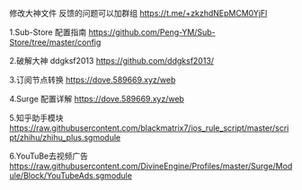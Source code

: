修改大神文件 
反馈的问题可以加群组  https://t.me/+zkzhdNEpMCM0YjFl

1.Sub-Store 配置指南
https://github.com/Peng-YM/Sub-Store/tree/master/config

2.破解大神 ddgksf2013
https://github.com/ddgksf2013/

3.订阅节点转换
https://dove.589669.xyz/web

4.Surge 配置详解
https://dove.589669.xyz/web

5.知乎助手模块
https://raw.githubusercontent.com/blackmatrix7/ios_rule_script/master/script/zhihu/zhihu_plus.sgmodule

6.YouTuBe去视频广告
https://raw.githubusercontent.com/DivineEngine/Profiles/master/Surge/Module/Block/YouTubeAds.sgmodule



